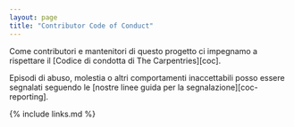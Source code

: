 ```yaml
---
layout: page
title: "Contributor Code of Conduct"
---
```

Come contributori e mantenitori di questo progetto ci impegnamo
a rispettare il [Codice di condotta di The Carpentries][coc].

Episodi di abuso, molestia o altri comportamenti inaccettabili posso essere segnalati
seguendo le [nostre linee guida per la segnalazione][coc-reporting].

{% include links.md %}
